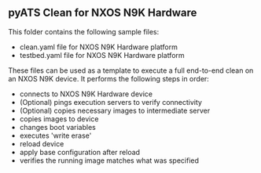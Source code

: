 ## pyATS Clean for NXOS N9K Hardware

This folder contains the following sample files:

- clean.yaml file for NXOS N9K Hardware platform
- testbed.yaml file for NXOS N9K Hardware platform

These files can be used as a template to execute a full end-to-end clean on an
NXOS N9K device. It performs the following steps in order:

- connects to NXOS N9K Hardware device
- (Optional) pings execution servers to verify connectivity
- (Optional) copies necessary images to intermediate server
- copies images to device
- changes boot variables
- executes 'write erase'
- reload device
- apply base configuration after reload
- verifies the running image matches what was specified

